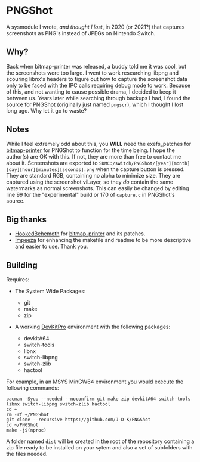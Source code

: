 # PNGShot
A sysmodule I wrote, _and thought I lost_, in 2020 (or 2021?) that captures screenshots as PNG's instead of JPEGs on Nintendo Switch.

## Why?
Back when bitmap-printer was released, a buddy told me it was cool, but the screenshots were too large. I went to work researching libpng and scouring libnx's headers to figure out how to capture the screenshot data only to be faced with the IPC calls requiring debug mode to work. Because of this, and not wanting to cause possible drama, I decided to keep it between us. Years later while searching through backups I had, I found the source for PNGShot (originally just named `pngscr`), which I thought I lost long ago. Why let it go to waste?

## Notes
While I feel extremely odd about this, you **WILL** need the exefs_patches for [bitmap-printer](https://github.com/HookedBehemoth/bitmap-printer) for PNGShot to function for the time being. I hope the author(s) are OK with this. If not, they are more than free to contact me about it. Screenshots are exported to `SDMC:/switch/PNGShot/[year][month][day][hour][minutes][seconds].png` when the capture button is pressed. They are standard RGB, containing no alpha to minimize size. They are captured using the screenshot viLayer, so they _do_ contain the same watermarks as normal screenshots. This can easily be changed by editing line 99 for the "experimental" build or 170 of `capture.c`  in PNGShot's source.

## Big thanks
* [HookedBehemoth](https://github.com/HookedBehemoth) for [bitmap-printer](https://github.com/HookedBehemoth/bitmap-printer) and its patches.
* [Impeeza](https://github.com/impeeza) for enhancing the makefile and readme to be more descriptive and easier to use. Thank you.

## Building
Requires:
* The System Wide Packages:
  * git
  * make
  * zip

* A working [DevKitPro](https://devkitpro.org/wiki/devkitPro_pacman) environment with the following packages:
  * devkitA64
  * switch-tools
  * libnx
  * switch-libpng
  * switch-zlib
  * hactool

For example, in an MSYS MinGW64 environment you would execute the following commands:

```
pacman -Syuu --needed --noconfirm git make zip devkitA64 switch-tools libnx switch-libpng switch-zlib hactool
cd ~
rm -rf ~/PNGShot
git clone --recursive https://github.com/J-D-K/PNGShot
cd ~/PNGShot
make -j$(nproc)
```
A folder named `dist` will be created in the root of the repository containing a zip file ready to be installed on your sytem and also a set of subfolders with the files needed.
